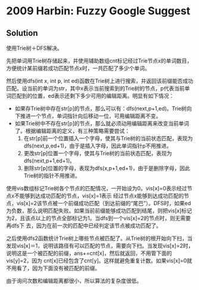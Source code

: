 # 2009 Harbin: Fuzzy Google Suggest

## Solution

使用Trie树＋DFS解决。

先把单词用Trie树存储起来，并使用辅助数组cnt标记经过Trie节点x的单词数目，方便统计某前缀若成功匹配节点x时，一共匹配了多少个单词。

然后使用dfs(int x, int p, int ed)函数在Trie树上进行搜索，并返回该前缀能否成功匹配。设当前的单词为str，其中x表示当前搜索到的Trie树的节点，p代表当前单词匹配到的位置，ed表示还剩下多少可用的编辑距离。明显有如下情况：

* 如果存Trie树中存在str[p]的节点，那么可以有：dfs(next,p+1,ed)。Trie树向下推进一个节点，单词指针向后移动一位，可用编辑距离不变。
* 如果Trie树中不存在str[p]的节点，那么就必须动用编辑距离来改变当前单词了。根据编辑距离的定义，有三种策略需要尝试： 
  1. 在str[p]前一个位置插入一个字母，使其与Trie树的当前状态匹配，表现为dfs(next,p,ed+1)，由于是插入字母，因此单词指针p不用推进。
  2. 更改str[p]位置一个字母，使其与Trie树的当前状态匹配，表现为dfs(next,p+1,ed+1)。
  3. 删除str[p]位置的字母，表现为dfs(x,p+1,ed+1)，由于是删除字母，因此Trie树的指针不用推进。 

使用vis数组标记Trie树各个节点的匹配情况，一开始设为0。vis[x]=0表示经过节点x不能够到达成功匹配的节点，vis[x]=1表示 经过节点x能够到达成功匹配的节点，vis[x]=2该节点被一个前缀成功匹配（到达前缀的“尾巴”）。DFS时，如果ed为负数，那么说明匹配失败。如果当前前缀能够成功匹配到结尾，则把vis[x]标记为2，且该点以上的节点全部标记为1。当dfs到一个vis[x]=2的节点时，则无需要再dfs下 去，因为在前一次的匹配中已经判定该节点被成功匹配了。

之后使用dfs2函数统计Trie树上哪些节点被匹配了。从Trie树的根开始向下扫，当发现vis[x]＝1，说明该路径有可以匹配的节点，需要向下扫。当发现vis[x]=2时，说明这是一个被匹配的前缀，ans+=cnt[x]，然后就返回，不用管下面的vis[y]=2，因为 cnt[x]已经包含了cnt[y]。这样就避免重复计数。如果vis[x]=0就不用看了，因为下面没有被匹配的前缀。

由于询问次数和编辑距离都很小，所以算法的复杂度很低。 
